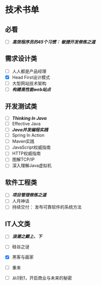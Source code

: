 # 技术书单

## 必看
- [ ] ***高效程序员的45个习惯： 敏捷开发修炼之道***

## 需求设计类
- [ ] 人人都是产品经理
- [x] Head First设计模式
- [ ] 大型网站技术架构
- [ ] ***构建高性能web站点***

## 开发测试类
- [ ] ***Thinking In Java***
- [ ] Effective Java
- [ ] ***Java并发编程实践***
- [ ] Spring In Action
- [ ] Maven实践
- [ ] JavaScript权威指南
- [ ] HTTP权威指南
- [ ] 图解TCP/IP
- [ ] 深入理解Java虚拟机

## 软件工程类
- [ ] ***项目管理修炼之道***
- [ ] 人月神话
- [ ] 持续交付： 发布可靠软件的系统方法

## IT人文类
- [ ] ***浪潮之巅上、下***
- [ ] 硅谷之谜
- [x] 黑客与画家
- [ ] 重来
- [ ] 从0到1，开启商业与未来的秘密

